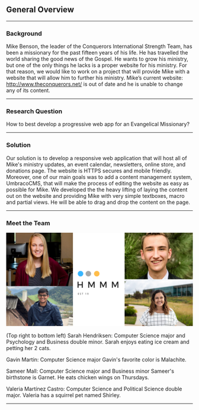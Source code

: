 ## General Overview

---

### Background


Mike Benson, the leader of the Conquerors International Strength Team, has been a missionary for the past fifteen years of his life. He has travelled the world sharing the good news of the Gospel. 
He wants to grow his ministry, but one of the only things he lacks is a proper website for his ministry. 
For that reason, we would like to work on a project that will provide Mike with a website that will allow him to further his ministry. Mike’s current website: http://www.theconquerors.net/ is out of date and he is unable to change any of its content.

---

### Research Question
How to best develop a progressive web app for an Evangelical Missionary?

---

### Solution

Our solution is to develop a responsive web application that will host all of Mike's ministry updates, an event calendar, newsletters, online store, and donations page. The website is HTTPS secures and mobile friendly.
Moreover, one of our main goals was to add a content management system, UmbracoCMS, that will make the process of editing the website as easy as possible for Mike. We developed the the heavy lifting of laying the content out on the website and providing Mike with very simple textboxes, macro and partial views. He will be able to drag and drop the content on the page.

---

### Meet the Team
<img src="images/collage.png?raw=true"/>

(Top right to bottom left)
Sarah Hendriksen: Computer Science major and Psychology and Business double minor.
Sarah enjoys eating ice cream and petting her 2 cats. 

Gavin Martin: Computer Science major
Gavin's favorite color is Malachite.

Sameer Mall: Computer Science major and Business minor
Sameer's birthstone is Garnet. He eats chicken wings on Thursdays.

Valeria Martínez Castro: Computer Science and Political Science double major.
Valeria has a squirrel pet named Shirley.



---

